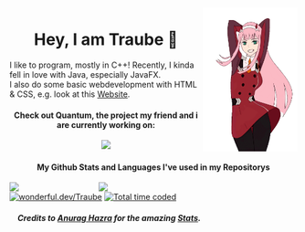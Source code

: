 <img align="right" src="./assets/ZeroTwoDancing.gif" width="33%"/>
<div>
    <h1 align="center">Hey, I am Traube &#128578;</h1>
    I like to program, mostly in C++! Recently, I kinda fell in love with Java, especially JavaFX.<br/>
    I also do some basic webdevelopment with HTML & CSS, e.g. look at this <a href="https://zerotwo.Traube.xyz">Website</a>.
    <h4 align="center">Check out Quantum, the project my friend and i are currently working on:</h4>
    <p align="center">
        <a href="../../../../imnaK/quantum">
            <picture>
                <source
                    media="(prefers-color-scheme: dark)"
                    srcset="https://github-readme-stats.vercel.app/api/pin/?username=imnak&repo=quantum&show_owner=true&theme=github_dark_dimmed"
                />
                <source
                    media="(prefers-color-scheme: light), (prefers-color-scheme: no-preference)"
                    srcset="https://github-readme-stats.vercel.app/api/pin/?username=imnak&repo=quantum&show_owner=true"
                />
                <img width="42%" src="https://github-readme-stats.vercel.app/api/pin/?username=imnak&repo=quantum&show_owner=true"/>
            </picture>
        </a>
    </p>
    <h4 align="center">My Github Stats and Languages I've used in my Repositorys</h4>
</div>
<div>
    <picture>
        <source
            media="(prefers-color-scheme: dark)"
            srcset="https://github-readme-stats.vercel.app/api?username=Traube1000101&custom_title=My&nbsp;Stats&hide_rank=true&show_icons=true&theme=github_dark_dimmed"
        />
        <source
            media="(prefers-color-scheme: light), (prefers-color-scheme: no-preference)"
            srcset="https://github-readme-stats.vercel.app/api?username=Traube1000101&hide_rank=true&show_icons=true"
        />
        <img width="31%" align="left" src="https://github-readme-stats.vercel.app/api?username=Traube1000101&hide_rank=true&show_icons=true"/>
    </picture>
    <picture>
        <source
            media="(prefers-color-scheme: dark)"
            srcset="https://github-readme-stats.vercel.app/api/top-langs/?username=Traube1000101&custom_title=Repo&nbsp;Languages&hide_rank=true&theme=github_dark_dimmed"
        />
        <source
            media="(prefers-color-scheme: light), (prefers-color-scheme: no-preference)"
            srcset="https://github-readme-stats.vercel.app/api?username=Traube1000101&hide_rank=true&show_icons=true"
        />
        <img width="32%" align="left" src="https://github-readme-stats.vercel.app/api?username=Traube1000101&hide_rank=true&show_icons=true"/>
    </picture>
</div>
<div>
    &emsp;
    </br>
    <a href="https://wonderful.dev/Traube"><img alt="wonderful.dev/Traube" src="https://img.shields.io/badge/wonderful.dev%2FTraube-%23555?style=flat"></a>&nbsp;<a href="https://wakatime.com/@71d22b23-f875-461a-8f05-24a0e42d708e"><img src="https://wakatime.com/badge/user/71d22b23-f875-461a-8f05-24a0e42d708e.svg" title="My total time coded since Aug 1 2023" alt="Total time coded" /></a>
</div>

<h5 align="left">&emsp;Credits to <a href="https://github.com/anuraghazra">Anurag Hazra</a> for the amazing <a href="https://github.com/anuraghazra/github-readme-stats">Stats</a>.</h5>

